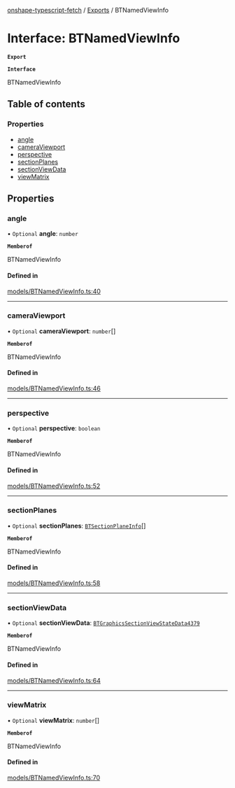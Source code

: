 [onshape-typescript-fetch](../README.md) / [Exports](../modules.md) / BTNamedViewInfo

# Interface: BTNamedViewInfo

**`Export`**

**`Interface`**

BTNamedViewInfo

## Table of contents

### Properties

- [angle](BTNamedViewInfo.md#angle)
- [cameraViewport](BTNamedViewInfo.md#cameraviewport)
- [perspective](BTNamedViewInfo.md#perspective)
- [sectionPlanes](BTNamedViewInfo.md#sectionplanes)
- [sectionViewData](BTNamedViewInfo.md#sectionviewdata)
- [viewMatrix](BTNamedViewInfo.md#viewmatrix)

## Properties

### angle

• `Optional` **angle**: `number`

**`Memberof`**

BTNamedViewInfo

#### Defined in

[models/BTNamedViewInfo.ts:40](https://github.com/toebes/onshape-typescript-fetch/blob/3e11ae1/models/BTNamedViewInfo.ts#L40)

___

### cameraViewport

• `Optional` **cameraViewport**: `number`[]

**`Memberof`**

BTNamedViewInfo

#### Defined in

[models/BTNamedViewInfo.ts:46](https://github.com/toebes/onshape-typescript-fetch/blob/3e11ae1/models/BTNamedViewInfo.ts#L46)

___

### perspective

• `Optional` **perspective**: `boolean`

**`Memberof`**

BTNamedViewInfo

#### Defined in

[models/BTNamedViewInfo.ts:52](https://github.com/toebes/onshape-typescript-fetch/blob/3e11ae1/models/BTNamedViewInfo.ts#L52)

___

### sectionPlanes

• `Optional` **sectionPlanes**: [`BTSectionPlaneInfo`](BTSectionPlaneInfo.md)[]

**`Memberof`**

BTNamedViewInfo

#### Defined in

[models/BTNamedViewInfo.ts:58](https://github.com/toebes/onshape-typescript-fetch/blob/3e11ae1/models/BTNamedViewInfo.ts#L58)

___

### sectionViewData

• `Optional` **sectionViewData**: [`BTGraphicsSectionViewStateData4379`](BTGraphicsSectionViewStateData4379.md)

**`Memberof`**

BTNamedViewInfo

#### Defined in

[models/BTNamedViewInfo.ts:64](https://github.com/toebes/onshape-typescript-fetch/blob/3e11ae1/models/BTNamedViewInfo.ts#L64)

___

### viewMatrix

• `Optional` **viewMatrix**: `number`[]

**`Memberof`**

BTNamedViewInfo

#### Defined in

[models/BTNamedViewInfo.ts:70](https://github.com/toebes/onshape-typescript-fetch/blob/3e11ae1/models/BTNamedViewInfo.ts#L70)
